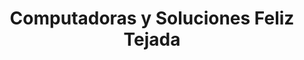---
title: "Computadoras y Soluciones Feliz Tejada"
url: /santo-domingo-oeste/computadoras-y-soluciones-feliz-tejada/
shop: Radiotechnik
---